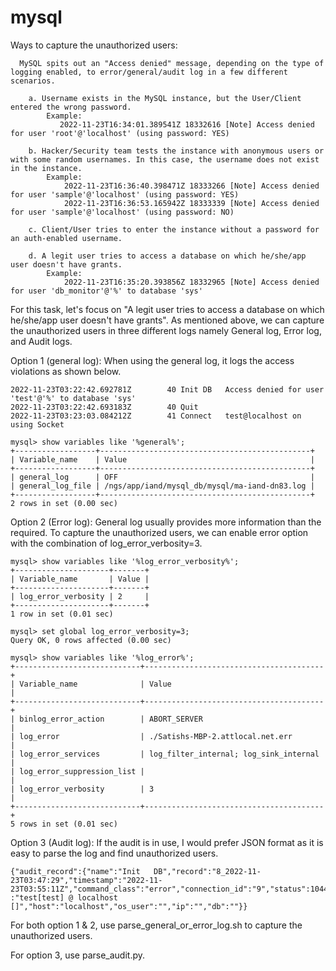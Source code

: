 # mysql

Ways to capture the unauthorized users:

      MySQL spits out an "Access denied" message, depending on the type of logging enabled, to error/general/audit log in a few different scenarios.  

		a. Username exists in the MySQL instance, but the User/Client entered the wrong password. 
			Example: 
			   2022-11-23T16:34:01.389541Z 18332616 [Note] Access denied for user 'root'@'localhost' (using password: YES)
			   
		b. Hacker/Security team tests the instance with anonymous users or with some random usernames. In this case, the username does not exist in the instance. 
		    Example:
				2022-11-23T16:36:40.398471Z 18333266 [Note] Access denied for user 'sample'@'localhost' (using password: YES)
				2022-11-23T16:36:53.165942Z 18333339 [Note] Access denied for user 'sample'@'localhost' (using password: NO)
				
		c. Client/User tries to enter the instance without a password for an auth-enabled username. 
				
		d. A legit user tries to access a database on which he/she/app user doesn't have grants.
			Example:
				2022-11-23T16:35:20.393856Z 18332965 [Note] Access denied for user 'db_monitor'@'%' to database 'sys'


For this task, let's focus on "A legit user tries to access a database on which he/she/app user doesn't have grants".  As mentioned above, we can capture the unauthorized users in three different logs namely General log, Error log, and Audit logs. 

Option 1 (general log):
When using the general log, it logs the access violations as shown below. 

	2022-11-23T03:22:42.692781Z        40 Init DB   Access denied for user 'test'@'%' to database 'sys'
	2022-11-23T03:22:42.693183Z        40 Quit
	2022-11-23T03:23:03.084212Z        41 Connect   test@localhost on  using Socket
	
	mysql> show variables like '%general%';
	+------------------+-----------------------------------------------+
	| Variable_name    | Value                                         |
	+------------------+-----------------------------------------------+
	| general_log      | OFF                                           |
	| general_log_file | /ngs/app/iand/mysql_db/mysql/ma-iand-dn83.log |
	+------------------+-----------------------------------------------+
	2 rows in set (0.00 sec)


Option 2 (Error log): 
General log usually provides more information than the required. To capture the unauthorized users, we can enable error option with the combination of log_error_verbosity=3. 
 
	mysql> show variables like '%log_error_verbosity%';
	+---------------------+-------+
	| Variable_name       | Value |
	+---------------------+-------+
	| log_error_verbosity | 2     |
	+---------------------+-------+
	1 row in set (0.01 sec)

	mysql> set global log_error_verbosity=3;
	Query OK, 0 rows affected (0.00 sec)

	mysql> show variables like '%log_error%';
	+----------------------------+----------------------------------------+
	| Variable_name              | Value                                  |
	+----------------------------+----------------------------------------+
	| binlog_error_action        | ABORT_SERVER                           |
	| log_error                  | ./Satishs-MBP-2.attlocal.net.err       |
	| log_error_services         | log_filter_internal; log_sink_internal |
	| log_error_suppression_list |                                        |
	| log_error_verbosity        | 3                                      |
	+----------------------------+----------------------------------------+
	5 rows in set (0.01 sec)

Option 3 (Audit log):
If the audit is in use, I would prefer JSON format as it is easy to parse the log and find unauthorized users. 

	{"audit_record":{"name":"Init 	DB","record":"8_2022-11-23T03:47:29","timestamp":"2022-11-  23T03:55:11Z","command_class":"error","connection_id":"9","status":1044,"sqltext":"","user"	:"test[test] @ localhost []","host":"localhost","os_user":"","ip":"","db":""}}


For both option 1 & 2, use parse_general_or_error_log.sh to capture the unauthorized users. 

For option 3, use parse_audit.py. 
